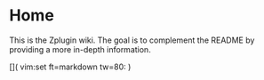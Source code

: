 # Home

This is the Zplugin wiki. The goal is to complement the README by providing a more in-depth information.

[]( vim:set ft=markdown tw=80: )

